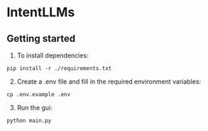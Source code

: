 # IntentLLMs


## Getting started
1. To install dependencies:
```
pip install -r ./requirements.txt
```

2. Create a .env file and fill in the required environment variables:
```
cp .env.example .env
```

3. Run the gui:
```
python main.py
```